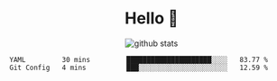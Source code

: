 <h1 align="center">Hello 👋 </h3>

<p align="center">
  <img src="https://github-readme-stats.vercel.app/api?username=syeehyn&hide=stars,prs,issues,contribs&count_private=true&hide_title=true" alt="github stats" />
</p>

<!--START_SECTION:waka-->
```text
YAML         30 mins         █████████████████████░░░░   83.77 % 
Git Config   4 mins          ███░░░░░░░░░░░░░░░░░░░░░░   12.59 % 
```
<!--END_SECTION:waka-->
